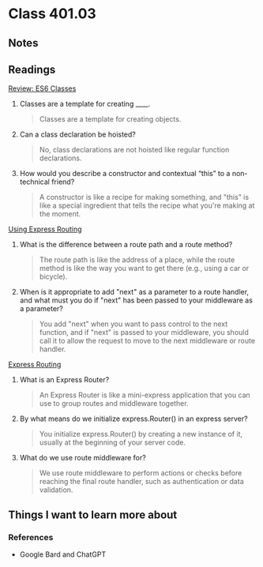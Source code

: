 # Class 401.03

## Notes

## Readings
[Review: ES6 Classes](https://developer.mozilla.org/en-US/docs/Web/JavaScript/Reference/Classes)

1. Classes are a template for creating ____.
   > Classes are a template for creating objects.

2. Can a class declaration be hoisted?
   > No, class declarations are not hoisted like regular function declarations.

3. How would you describe a constructor and contextual “this” to a non-technical friend?
   > A constructor is like a recipe for making something, and "this" is like a special ingredient that tells the recipe what you're making at the moment.

[Using Express Routing](https://expressjs.com/en/guide/routing.html)

1. What is the difference between a route path and a route method?
   > The route path is like the address of a place, while the route method is like the way you want to get there (e.g., using a car or bicycle).

2. When is it appropriate to add "next" as a parameter to a route handler, and what must you do if "next" has been passed to your middleware as a parameter?
   > You add "next" when you want to pass control to the next function, and if "next" is passed to your middleware, you should call it to allow the request to move to the next middleware or route handler.

[Express Routing](https://www.digitalocean.com/community/tutorials/learn-to-use-the-new-router-in-expressjs-4)

1. What is an Express Router?
   > An Express Router is like a mini-express application that you can use to group routes and middleware together.

2. By what means do we initialize express.Router() in an express server?
   > You initialize express.Router() by creating a new instance of it, usually at the beginning of your server code.

3. What do we use route middleware for?
   > We use route middleware to perform actions or checks before reaching the final route handler, such as authentication or data validation.


## Things I want to learn more about

### References
- Google Bard and ChatGPT
